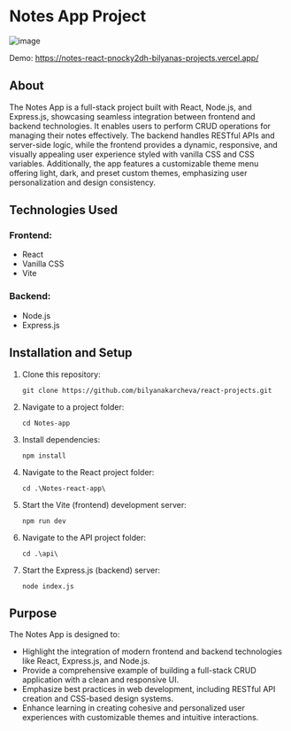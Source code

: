 # Notes App Project
![image](https://github.com/user-attachments/assets/e573f567-7325-4a03-8d4e-708c95bee8de)

Demo: https://notes-react-pnocky2dh-bilyanas-projects.vercel.app/

 ## About
The Notes App is a full-stack project built with React, Node.js, and Express.js, showcasing seamless integration between frontend and backend technologies. It enables users to perform CRUD operations for managing their notes effectively. The backend handles RESTful APIs and server-side logic, while the frontend provides a dynamic, responsive, and visually appealing user experience styled with vanilla CSS and CSS variables. Additionally, the app features a customizable theme menu offering light, dark, and preset custom themes, emphasizing user personalization and design consistency.

## Technologies Used
### Frontend:
- React
- Vanilla CSS
- Vite
### Backend:
- Node.js
- Express.js

## Installation and Setup
1. Clone this repository:
   ```
   git clone https://github.com/bilyanakarcheva/react-projects.git
   ```
2. Navigate to a project folder:
   ```
   cd Notes-app
   ```
3. Install dependencies:
   ```
   npm install
   ```
4. Navigate to the React project folder:
   ```
   cd .\Notes-react-app\

5. Start the Vite (frontend) development server:
   ```
   npm run dev
   ```  
6. Navigate to the API project folder:
   ```
   cd .\api\
7. Start the Express.js (backend) server:
   ```
   node index.js
   ```


## Purpose
The Notes App is designed to:

- Highlight the integration of modern frontend and backend technologies like React, Express.js, and Node.js.
- Provide a comprehensive example of building a full-stack CRUD application with a clean and responsive UI.
- Emphasize best practices in web development, including RESTful API creation and CSS-based design systems.
- Enhance learning in creating cohesive and personalized user experiences with customizable themes and intuitive interactions.
